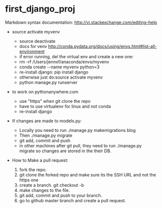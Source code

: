 # first_django_proj
Markdown syntax documentation: http://vi.stackexchange.com/editing-help
- source activate myvenv
	- source deactivate
	- docs for venv http://conda.pydata.org/docs/using/envs.html#list-all-environment
	- if error running, del the virtual env and create a new one:
	- rm -rf  /Users/jennxf/anaconda/envs/myvenv
	- conda create --name myvenv python=3
	- re-install django: pip install django
	- otherwise just do:source activate myvenv
	- python manage.py runserver

- to work on pythonanywhere.com
	- use "https" when git clone the repo
	- have to use virtualenv for linux and not conda
	- re-install django

- If changes are made to models.py:
	- Locally you need to run ./manage.py makemigrations blog
	- Then ./manage.py migrate
	- git add, commit and push
	- in other machines after git pull, they need to run ./manage.py migrate so changes are stored in the their DB.

- How to Make a pull request:
	1. fork the repo.
	2. git clone the forked repo and make sure its the SSH URL and not the https one
	3. create a branch. git checkout -b 
    4. make changes to the file.
	5. git add, commit and push to your branch. 
	6. go to github master branch and create a pull request.	
